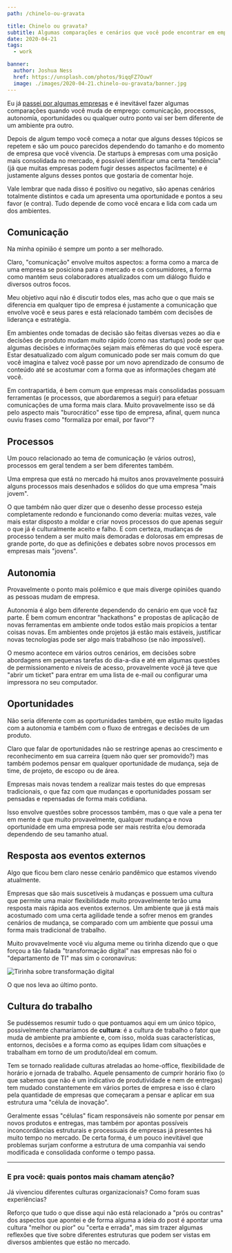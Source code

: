 ```yaml
---
path: /chinelo-ou-gravata

title: Chinelo ou gravata?
subtitle: Algumas comparações e cenários que você pode encontrar em empresas de diferentes portes, de multinacionais à startups
date: 2020-04-21
tags:
  - work

banner:
  author: Joshua Ness
  href: https://unsplash.com/photos/9iqqFZ7OuwY
  image: ./images/2020-04-21.chinelo-ou-gravata/banner.jpg
---
```


Eu já [passei por algumas empresas](https://www.linkedin.com/in/gabrieluizramos/) e é inevitável fazer algumas comparações quando você muda de emprego: comunicação, processos, autonomia, oportunidades ou qualquer outro ponto vai ser bem diferente de um ambiente pra outro.

Depois de algum tempo você começa a notar que alguns desses tópicos se repetem e são um pouco parecidos dependendo do tamanho e do momento de empresa que você vivencia. De startups à empresas com uma posição mais consolidada no mercado, é possível identificar uma certa "tendência" (já que muitas empresas podem fugir desses aspectos facilmente) e é justamente alguns desses pontos que gostaria de comentar hoje.

Vale lembrar que nada disso é positivo ou negativo, são apenas cenários totalmente distintos e cada um apresenta uma oportunidade e pontos a seu favor (e contra). Tudo depende de como você encara e lida com cada um dos ambientes.

## Comunicação
Na minha opinião é sempre um ponto a ser melhorado.

Claro, "comunicação" envolve muitos aspectos: a forma como a marca de uma empresa se posiciona para o mercado e os consumidores, a forma como mantém seus colaboradores atualizados com um diálogo fluido e diversos outros focos.

Meu objetivo aqui não é discutir todos eles, mas acho que o que mais se diferencia em qualquer tipo de empresa é justamente a comunicação que envolve você e seus pares e está relacionado também com decisões de liderança e estratégia.

Em ambientes onde tomadas de decisão são feitas diversas vezes ao dia e decisões de produto mudam muito rápido (como nas startups) pode ser que algumas decisões e informações sejam mais efêmeras do que você espera. Estar desatualizado com algum comunicado pode ser mais comum do que você imagina e talvez você passe por um novo aprendizado de consumo de conteúdo até se acostumar com a forma que as informações chegam até você.

Em contrapartida, é bem comum que empresas mais consolidadas possuam ferramentas (e processos, que abordaremos a seguir) para efetuar comunicações de uma forma mais clara. Muito provavelmente isso se dá pelo aspecto mais "burocrático" esse tipo de empresa, afinal, quem nunca ouviu frases como "formaliza por email, por favor"?

## Processos
Um pouco relacionado ao tema de comunicação (e vários outros), processos em geral tendem a ser bem diferentes também.

Uma empresa que está no mercado há muitos anos provavelmente possuirá alguns processos mais desenhados e sólidos do que uma empresa "mais jovem".

O que também não quer dizer que o desenho desse processo esteja completamente redondo e funcionando como deveria: muitas vezes, vale mais estar disposto a moldar e criar novos processos do que apenas seguir o que já é culturalmente aceito e falho. E com certeza, mudanças de processo tendem a ser muito mais demoradas e dolorosas em empresas de grande porte, do que as definições e debates sobre novos processos em empresas mais "jovens".

## Autonomia
Provavelmente o ponto mais polêmico e que mais diverge opiniões quando as pessoas mudam de empresa.

Autonomia é algo bem diferente dependendo do cenário em que você faz parte. É bem comum encontrar "hackathons" e propostas de aplicação de novas ferramentas em ambiente onde todos estão mais propícios a tentar coisas novas. Em ambientes onde projetos já estão mais estáveis, justificar novas tecnologias pode ser algo mais trabalhoso (se não impossível).

O mesmo acontece em vários outros cenários, em decisões sobre abordagens em pequenas tarefas do dia-a-dia e até em algumas questões de permissionamento e níveis de acesso, provavelmente você já teve que "abrir um ticket" para entrar em uma lista de e-mail ou configurar uma impressora no seu computador.

## Oportunidades
Não seria diferente com as oportunidades também, que estão muito ligadas com a autonomia e também com o fluxo de entregas e decisões de um produto.

Claro que falar de oportunidades não se restringe apenas ao crescimento e reconhecimento em sua carreira (quem não quer ser promovido?) mas também podemos pensar em qualquer oportunidade de mudança, seja de time, de projeto, de escopo ou de área.

Empresas mais novas tendem a realizar mais testes do que empresas tradicionais, o que faz com que mudanças e oportunidades possam ser pensadas e repensadas de forma mais cotidiana.

Isso envolve questões sobre processos também, mas o que vale a pena ter em mente é que muito provavelmente, qualquer mudança e nova oportunidade em uma empresa pode ser mais restrita e/ou demorada dependendo de seu tamanho atual.

## Resposta aos eventos externos
Algo que ficou bem claro nesse cenário pandêmico que estamos vivendo atualmente.

Empresas que são mais suscetíveis à mudanças e possuem uma cultura que permite uma maior flexibilidade muito provavelmente terão uma resposta mais rápida aos eventos externos. Um ambiente que já está mais acostumado com uma certa agilidade tende a sofrer menos em grandes cenários de mudança, se comparado com um ambiente que possui uma forma mais tradicional de trabalho.

Muito provavelmente você viu alguma meme ou tirinha dizendo que o que forçou a tão falada "transformação digital" nas empresas não foi o "departamento de TI" mas sim o coronavírus:

![Tirinha sobre transformação digital](/images/2020-04-21.chinelo-ou-gravata/transformacao-digital.png)

O que nos leva ao último ponto.

## Cultura do trabalho
Se pudéssemos resumir tudo o que pontuamos aqui em um único tópico, possivelmente chamaríamos de **cultura**: é a cultura de trabalho o fator que muda de ambiente pra ambiente e, com isso, molda suas características, entornos, decisões e a forma como as equipes lidam com situações e trabalham em torno de um produto/ideal em comum.

Tem se tornado realidade culturas atreladas ao home-office, flexibilidade de horário e jornada de trabalho. Aquele pensamento de cumprir horário fixo (o que sabemos que não é um indicativo de produtividade e nem de entregas) tem mudado constantemente em vários portes de empresa e isso é claro pela quantidade de empresas que começaram a pensar e aplicar em sua estrutura uma "célula de inovação".

Geralmente essas "células" ficam responsáveis não somente por pensar em novos produtos e entregas, mas também por apontas possíveis inconcordâncias estruturais e processuais de empresas já presentes há muito tempo no mercado. De certa forma, é um pouco inevitável que problemas surjam conforme a estrutura de uma companhia vai sendo modificada e consolidada conforme o tempo passa.

---

### E pra você: quais pontos mais chamam atenção?

Já vivenciou diferentes culturas organizacionais? Como foram suas experiências?

Reforço que tudo o que disse aqui não está relacionado a "prós ou contras" dos aspectos que apontei e de forma alguma a ideia do post é apontar uma cultura "melhor ou pior" ou "certa e errada", mas sim trazer algumas reflexões que tive sobre diferentes estruturas que podem ser vistas em diversos ambientes que estão no mercado.
